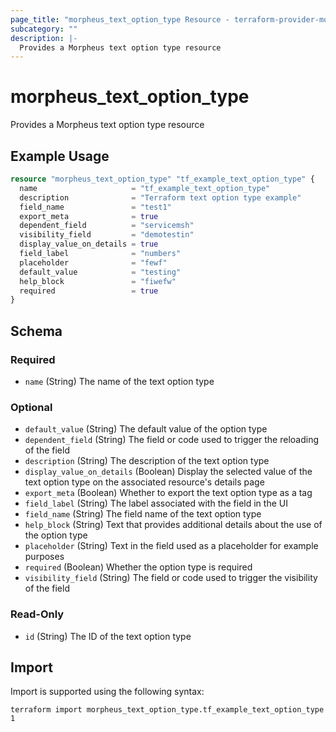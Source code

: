 ```yaml
---
page_title: "morpheus_text_option_type Resource - terraform-provider-morpheus"
subcategory: ""
description: |-
  Provides a Morpheus text option type resource
---
```


# morpheus_text_option_type

Provides a Morpheus text option type resource

## Example Usage

```terraform
resource "morpheus_text_option_type" "tf_example_text_option_type" {
  name                     = "tf_example_text_option_type"
  description              = "Terraform text option type example"
  field_name               = "test1"
  export_meta              = true
  dependent_field          = "servicemsh"
  visibility_field         = "demotestin"
  display_value_on_details = true
  field_label              = "numbers"
  placeholder              = "fewf"
  default_value            = "testing"
  help_block               = "fiwefw"
  required                 = true
}
```

<!-- schema generated by tfplugindocs -->
## Schema

### Required

- `name` (String) The name of the text option type

### Optional

- `default_value` (String) The default value of the option type
- `dependent_field` (String) The field or code used to trigger the reloading of the field
- `description` (String) The description of the text option type
- `display_value_on_details` (Boolean) Display the selected value of the text option type on the associated resource's details page
- `export_meta` (Boolean) Whether to export the text option type as a tag
- `field_label` (String) The label associated with the field in the UI
- `field_name` (String) The field name of the text option type
- `help_block` (String) Text that provides additional details about the use of the option type
- `placeholder` (String) Text in the field used as a placeholder for example purposes
- `required` (Boolean) Whether the option type is required
- `visibility_field` (String) The field or code used to trigger the visibility of the field

### Read-Only

- `id` (String) The ID of the text option type

## Import

Import is supported using the following syntax:

```shell
terraform import morpheus_text_option_type.tf_example_text_option_type 1
```
